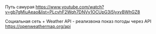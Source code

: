 Путь самурая https://www.youtube.com/watch?v=gb7gMluAeao&list=PLcvhF2Wqh7DNVy1OCUpG3i5lyxyBWhGZ8

Социальная сеть + Weather API - реализвона показ погоды через API https://openweathermap.org/api
